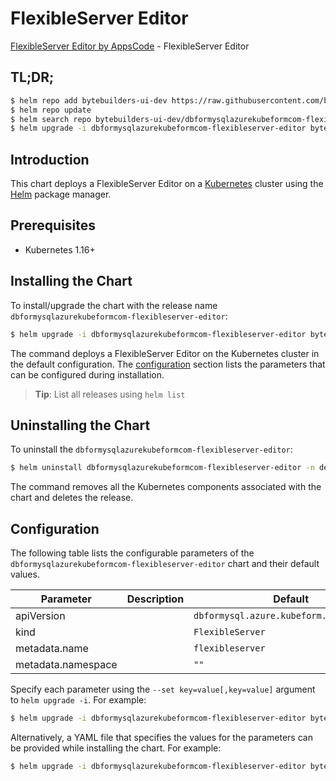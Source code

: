 # FlexibleServer Editor

[FlexibleServer Editor by AppsCode](https://byte.builders) - FlexibleServer Editor

## TL;DR;

```bash
$ helm repo add bytebuilders-ui-dev https://raw.githubusercontent.com/bytebuilders/ui-wizards/
$ helm repo update
$ helm search repo bytebuilders-ui-dev/dbformysqlazurekubeformcom-flexibleserver-editor --version=v0.4.17
$ helm upgrade -i dbformysqlazurekubeformcom-flexibleserver-editor bytebuilders-ui-dev/dbformysqlazurekubeformcom-flexibleserver-editor -n default --create-namespace --version=v0.4.17
```

## Introduction

This chart deploys a FlexibleServer Editor on a [Kubernetes](http://kubernetes.io) cluster using the [Helm](https://helm.sh) package manager.

## Prerequisites

- Kubernetes 1.16+

## Installing the Chart

To install/upgrade the chart with the release name `dbformysqlazurekubeformcom-flexibleserver-editor`:

```bash
$ helm upgrade -i dbformysqlazurekubeformcom-flexibleserver-editor bytebuilders-ui-dev/dbformysqlazurekubeformcom-flexibleserver-editor -n default --create-namespace --version=v0.4.17
```

The command deploys a FlexibleServer Editor on the Kubernetes cluster in the default configuration. The [configuration](#configuration) section lists the parameters that can be configured during installation.

> **Tip**: List all releases using `helm list`

## Uninstalling the Chart

To uninstall the `dbformysqlazurekubeformcom-flexibleserver-editor`:

```bash
$ helm uninstall dbformysqlazurekubeformcom-flexibleserver-editor -n default
```

The command removes all the Kubernetes components associated with the chart and deletes the release.

## Configuration

The following table lists the configurable parameters of the `dbformysqlazurekubeformcom-flexibleserver-editor` chart and their default values.

|     Parameter      | Description |                       Default                       |
|--------------------|-------------|-----------------------------------------------------|
| apiVersion         |             | <code>dbformysql.azure.kubeform.com/v1alpha1</code> |
| kind               |             | <code>FlexibleServer</code>                         |
| metadata.name      |             | <code>flexibleserver</code>                         |
| metadata.namespace |             | <code>""</code>                                     |


Specify each parameter using the `--set key=value[,key=value]` argument to `helm upgrade -i`. For example:

```bash
$ helm upgrade -i dbformysqlazurekubeformcom-flexibleserver-editor bytebuilders-ui-dev/dbformysqlazurekubeformcom-flexibleserver-editor -n default --create-namespace --version=v0.4.17 --set apiVersion=dbformysql.azure.kubeform.com/v1alpha1
```

Alternatively, a YAML file that specifies the values for the parameters can be provided while
installing the chart. For example:

```bash
$ helm upgrade -i dbformysqlazurekubeformcom-flexibleserver-editor bytebuilders-ui-dev/dbformysqlazurekubeformcom-flexibleserver-editor -n default --create-namespace --version=v0.4.17 --values values.yaml
```
